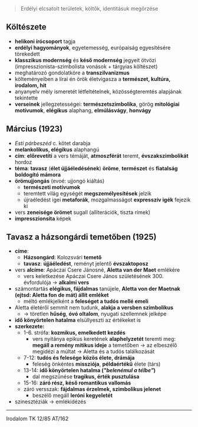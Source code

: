 > Erdélyi elcsatolt területek, költők, identitásuk megőrzése
## Költészete
- **helikoni írócsoport** tagja
- **erdélyi hagyományok**, egyetemesség, európaiság egyesítésére törekedett
- **klasszikus modernség** és **késő modernség** jegyeit ötvözi (impresszionista-szimbolista vonások + tárgyias költészet)
- meghatározó gondolatköre a **transzilvanizmus**
- költeményeiben a lírai én örök életvigasza a **természet, kultúra, irodalom, hit**
- anyanyelv mély ismeretét létfeltételnek, közösségteremtés alapjának tekintette
- **verseinek** jellegzetességei: **természetszimbolika**, görög **mitológiai motívumok**, **elégikus** alaphang, **elmúlásvágy**, **honvágy**
## Március (1923)
- *Esti párbeszéd* c. kötet darabja
- **melankolikus, elégikus** alaphangú
- **cím**: **előrevetíti** a vers témáját, **atmoszférát** teremt, **évszakszimbolikát** hordoz
- **téma**: **tavasz** (**élet újjáéledésének**) **öröme**, **természet** és **fiatalság** **boldogító mámora**
- **örömujjongás** (evoé: ujjongó kiáltás)
	- **természeti motívumok**
	- teremtett világ egységét **megszemélyesítések** jelzik
	- újraéledést igei **metaforák**, mozgalmasságot **expresszív igék** fejezik ki
- vers **zeneisége örömet** sugall (alliterációk, tiszta rímek)
- **impresszionsita** képek
## Tavasz a házsongárdi temetőben (1925)
- **címe**:
	- **Házsongárd**: Kolozsvári **temető**
	- **tavasz**: **újjáéledést**, reményt jelentő **évszaktoposz**
- vers **alcíme**: Apáczai Csere Jánosné, **Aletta van der Maet** emlékére
	- vers keletkezése Apáczai Csere János születésének 300. évfordulója -> **alkalmi vers**
- számontartás **elégikus, fájdalmas** tanújele, **Aletta von der Maetnak (ejtsd: Aletta fon de mát) állít emléket**
	- méltó emlékjelként a **feleséget a tudós mellé emeli**
- Aletta életéről semmit nem tudunk, **alakja a versben szimbolikus**
	- -> töretlen **hűség**, **óvó oltalom**, nyugati szellemnek jelképe
- **idő könyörtelen hatalma** elsüllyeszti az értékeket is
- **szerkezete:**
	- 1-6. strófa: **kozmikus, emelkedett kezdés**
		- vers nyitánya epikus keretének **alaphelyzetét** teremti meg: **megáll a remény mitikus ideje** a temetőben -> az elbeszélő megidézi a múltat -> Aletta és a tudós találkozását
	- 7-12: **tudós és felesége közös élete, drámája**
		- feleség önkéntes **missziója**, **példaértékű** élete (társ)
	- 13-14: **idő könyörtelen hatalma (*"belenémul a télbe"*)**
		- dal megszűnése **tragikus, érték pusztulása**
	- 15-16: **záró rész, késő romantikus vallomás**
	- záró versszak: **fájdalmas érzelmek, szimbolikus jelenet**
		- beszélő megáll **leróni kegyeletét**
- szinesztéziák -> emlékidézés
---
Irodalom TK 12/85
AT/162